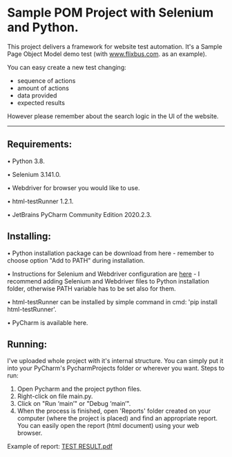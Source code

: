 # Sample POM Project with Selenium and Python.

This project delivers a framework for website test automation. It's a Sample Page Object Model demo test (with www.flixbus.com. as an example). 


You can easy create a new test changing:
- sequence of actions
- amount of actions
- data provided
- expected results

However please remember about the search logic in the UI of the website.

---

## Requirements:
•	Python 3.8.

•	Selenium 3.141.0.

•	Webdriver for browser you would like to use.

•	html-testRunner 1.2.1.

•	JetBrains PyCharm Community Edition 2020.2.3.

## Installing:
•	Python installation package can be download from here - remember to choose option "Add to PATH" during installation.

•	Instructions for Selenium and Webdriver configuration are [here](https://www.python.org/downloads/) - I recommend adding Selenium and Webdriver files to Python installation folder, otherwise PATH variable has to be set also for them.

•	html-testRunner can be installed by simple command in cmd: 'pip install html-testRunner'.

•	PyCharm is available here.

## Running:
I've uploaded  whole project with it's internal structure. You can simply put it into your PyCharm's PycharmProjects folder or wherever you want.
Steps to run:

1.	Open Pycharm and the project python files.
2.	Right-click on file main.py.
3.	Click on "Run ‘main’" or "Debug ’main’".
4.	When the process is finished, open 'Reports' folder created on your computer (where the project is placed) and find an appropriate report. You can easily open the report (html document) using your web browser.

Example of report:
[TEST RESULT.pdf](https://github.com/KrzysztofWieckowski/SampleWorks/files/5720160/TEST.RESULT.pdf)
